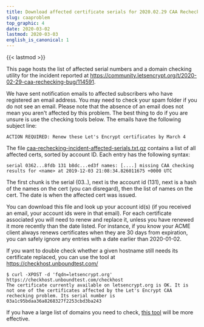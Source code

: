 ```yaml
---
title: Download affected certificate serials for 2020.02.29 CAA Rechecking Incident
slug: caaproblem
top_graphic: 4
date: 2020-03-02
lastmod: 2020-03-03
english_is_canonical: 1
---
```


{{< lastmod >}}

This page hosts the list of affected serial numbers and a domain checking utility for the incident reported at
https://community.letsencrypt.org/t/2020-02-29-caa-rechecking-bug/114591.

We have sent notification emails to affected subscribers who have registered an email address. You may need to check your spam folder if you do not see an email.
Please note that the absence of an email does not mean you aren't affected by this problem. The best thing to do if you are unsure is use the checking tools below.
The emails have the following subject line:
```
ACTION REQUIRED: Renew these Let's Encrypt certificates by March 4
```

The file <a href="https://d4twhgtvn0ff5.cloudfront.net/caa-rechecking-incident-affected-serials.txt.gz">caa-rechecking-incident-affected-serials.txt.gz</a> contains a list of all
affected certs, sorted by account ID. Each entry has the following syntax:

```
serial 0362...8fdb 131 b8dc...ed3f names: [....] missing CAA checking results for <name> at 2019-12-03 21:08:34.826011675 +0000 UTC
```

The first chunk is the serial (03..), next is the account id (131), next is a
hash of the names on the cert (you can disregard), then the list of names on
the cert. The date is when the affected cert was issued.

You can download this file and look up your account id(s) (if you received an
email, your account ids were in that email). For each certificate
associated you will need to renew and replace it, unless you have renewed it
more recently than the date listed. For instance, if you know your ACME client
always renews certificates when they are 30 days from expiration, you can safely
ignore any entries with a date earlier than 2020-01-02.

If you want to double check whether a given hostname still
needs its certificate replaced, you can use the tool at
https://checkhost.unboundtest.com/

```
$ curl -XPOST -d 'fqdn=letsencrypt.org' https://checkhost.unboundtest.com/checkhost
The certificate currently available on letsencrypt.org is OK. It is not one of the certificates affected by the Let's Encrypt CAA rechecking problem. Its serial number is 03a1c95bdaa36a8268327f2253cbd3ba243
```

If you have a large list of domains you need to check, <a href="https://github.com/hannob/lecaa">this tool</a> will be more effective.
